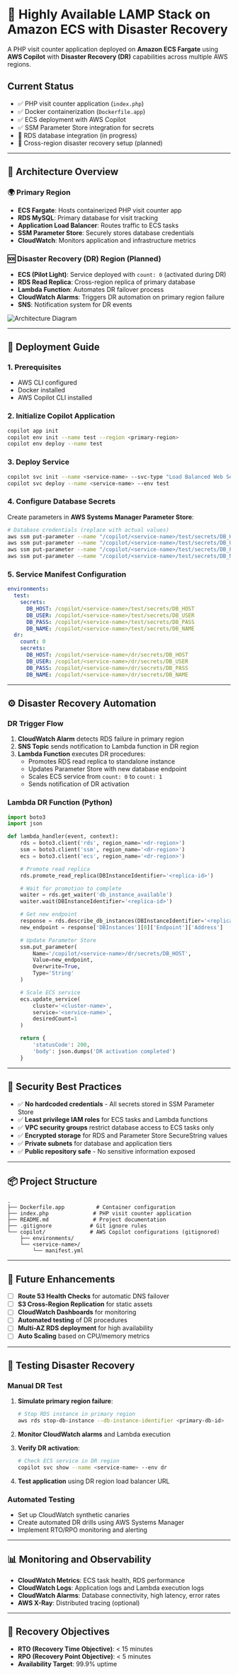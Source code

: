 # 🔐 Highly Available LAMP Stack on Amazon ECS with Disaster Recovery

A PHP visit counter application deployed on **Amazon ECS Fargate** using **AWS Copilot** with **Disaster Recovery (DR)** capabilities across multiple AWS regions.

## Current Status

- ✅ PHP visit counter application (`index.php`)
- ✅ Docker containerization (`Dockerfile.app`)
- ✅ ECS deployment with AWS Copilot
- ✅ SSM Parameter Store integration for secrets
- 🚧 RDS database integration (in progress)
- 🚧 Cross-region disaster recovery setup (planned)

---

## 🧱 Architecture Overview

### 🌍 Primary Region

- **ECS Fargate**: Hosts containerized PHP visit counter app
- **RDS MySQL**: Primary database for visit tracking
- **Application Load Balancer**: Routes traffic to ECS tasks
- **SSM Parameter Store**: Securely stores database credentials
- **CloudWatch**: Monitors application and infrastructure metrics

### 🆘 Disaster Recovery (DR) Region (Planned)

- **ECS (Pilot Light)**: Service deployed with `count: 0` (activated during DR)
- **RDS Read Replica**: Cross-region replica of primary database
- **Lambda Function**: Automates DR failover process
- **CloudWatch Alarms**: Triggers DR automation on primary region failure
- **SNS**: Notification system for DR events

![Architecture Diagram](ecs_arch_diagram.png)

---

## 🚀 Deployment Guide

### 1. Prerequisites

- AWS CLI configured
- Docker installed
- AWS Copilot CLI installed

### 2. Initialize Copilot Application

```bash
copilot app init
copilot env init --name test --region <primary-region>
copilot env deploy --name test
```

### 3. Deploy Service

```bash
copilot svc init --name <service-name> --svc-type "Load Balanced Web Service"
copilot svc deploy --name <service-name> --env test
```

### 4. Configure Database Secrets

Create parameters in **AWS Systems Manager Parameter Store**:

```bash
# Database credentials (replace with actual values)
aws ssm put-parameter --name "/copilot/<service-name>/test/secrets/DB_HOST" --value "<rds-endpoint>" --type "String"
aws ssm put-parameter --name "/copilot/<service-name>/test/secrets/DB_USER" --value "<username>" --type "String"
aws ssm put-parameter --name "/copilot/<service-name>/test/secrets/DB_PASS" --value "<password>" --type "SecureString"
aws ssm put-parameter --name "/copilot/<service-name>/test/secrets/DB_NAME" --value "<database-name>" --type "String"
```

### 5. Service Manifest Configuration

```yaml
environments:
  test:
    secrets:
      DB_HOST: /copilot/<service-name>/test/secrets/DB_HOST
      DB_USER: /copilot/<service-name>/test/secrets/DB_USER
      DB_PASS: /copilot/<service-name>/test/secrets/DB_PASS
      DB_NAME: /copilot/<service-name>/test/secrets/DB_NAME
  dr:
    count: 0
    secrets:
      DB_HOST: /copilot/<service-name>/dr/secrets/DB_HOST
      DB_USER: /copilot/<service-name>/dr/secrets/DB_USER
      DB_PASS: /copilot/<service-name>/dr/secrets/DB_PASS
      DB_NAME: /copilot/<service-name>/dr/secrets/DB_NAME
```

---

## ⚙️ Disaster Recovery Automation

### DR Trigger Flow

1. **CloudWatch Alarm** detects RDS failure in primary region
2. **SNS Topic** sends notification to Lambda function in DR region
3. **Lambda Function** executes DR procedures:
   - Promotes RDS read replica to standalone instance
   - Updates Parameter Store with new database endpoint
   - Scales ECS service from `count: 0` to `count: 1`
   - Sends notification of DR activation

### Lambda DR Function (Python)

```python
import boto3
import json

def lambda_handler(event, context):
    rds = boto3.client('rds', region_name='<dr-region>')
    ssm = boto3.client('ssm', region_name='<dr-region>')
    ecs = boto3.client('ecs', region_name='<dr-region>')

    # Promote read replica
    rds.promote_read_replica(DBInstanceIdentifier='<replica-id>')

    # Wait for promotion to complete
    waiter = rds.get_waiter('db_instance_available')
    waiter.wait(DBInstanceIdentifier='<replica-id>')

    # Get new endpoint
    response = rds.describe_db_instances(DBInstanceIdentifier='<replica-id>')
    new_endpoint = response['DBInstances'][0]['Endpoint']['Address']

    # Update Parameter Store
    ssm.put_parameter(
        Name='/copilot/<service-name>/dr/secrets/DB_HOST',
        Value=new_endpoint,
        Overwrite=True,
        Type='String'
    )

    # Scale ECS service
    ecs.update_service(
        cluster='<cluster-name>',
        service='<service-name>',
        desiredCount=1
    )

    return {
        'statusCode': 200,
        'body': json.dumps('DR activation completed')
    }
```

---

## 🔐 Security Best Practices

- ✅ **No hardcoded credentials** - All secrets stored in SSM Parameter Store
- ✅ **Least privilege IAM roles** for ECS tasks and Lambda functions
- ✅ **VPC security groups** restrict database access to ECS tasks only
- ✅ **Encrypted storage** for RDS and Parameter Store SecureString values
- ✅ **Private subnets** for database and application tiers
- ✅ **Public repository safe** - No sensitive information exposed

---

## 📦 Project Structure

```
.
├── Dockerfile.app          # Container configuration
├── index.php              # PHP visit counter application
├── README.md              # Project documentation
├── .gitignore            # Git ignore rules
└── copilot/              # AWS Copilot configurations (gitignored)
    ├── environments/
    └── <service-name>/
        └── manifest.yml
```

---

## 🔁 Future Enhancements

- [ ] **Route 53 Health Checks** for automatic DNS failover
- [ ] **S3 Cross-Region Replication** for static assets
- [ ] **CloudWatch Dashboards** for monitoring
- [ ] **Automated testing** of DR procedures
- [ ] **Multi-AZ RDS deployment** for high availability
- [ ] **Auto Scaling** based on CPU/memory metrics

---

## 🧪 Testing Disaster Recovery

### Manual DR Test

1. **Simulate primary region failure**:

   ```bash
   # Stop RDS instance in primary region
   aws rds stop-db-instance --db-instance-identifier <primary-db-id>
   ```

2. **Monitor CloudWatch alarms** and Lambda execution

3. **Verify DR activation**:

   ```bash
   # Check ECS service in DR region
   copilot svc show --name <service-name> --env dr
   ```

4. **Test application** using DR region load balancer URL

### Automated Testing

- Set up CloudWatch synthetic canaries
- Create automated DR drills using AWS Systems Manager
- Implement RTO/RPO monitoring and alerting

---

## 📊 Monitoring and Observability

- **CloudWatch Metrics**: ECS task health, RDS performance
- **CloudWatch Logs**: Application logs and Lambda execution logs
- **CloudWatch Alarms**: Database connectivity, high latency, error rates
- **AWS X-Ray**: Distributed tracing (optional)

---

## 🚨 Recovery Objectives

- **RTO (Recovery Time Objective)**: < 15 minutes
- **RPO (Recovery Point Objective)**: < 5 minutes
- **Availability Target**: 99.9% uptime
